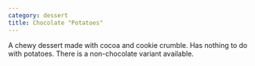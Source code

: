 ```yaml
---
category: dessert
title: Chocolate "Potatoes"
---
```


A chewy dessert made with cocoa and cookie crumble. Has nothing to do with potatoes. There is a non-chocolate variant available.